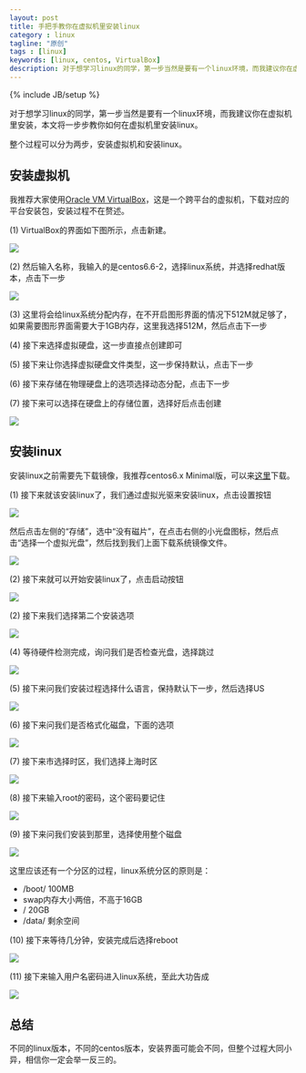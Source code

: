 ```yaml
---
layout: post
title: 手把手教你在虚拟机里安装linux
category : linux
tagline: "原创"
tags : [linux]
keywords: [linux, centos, VirtualBox]
description: 对于想学习linux的同学，第一步当然是要有一个linux环境，而我建议你在虚拟机里安装，本文将一步步教你如何在虚拟机里安装linux
---
```

{% include JB/setup %}

对于想学习linux的同学，第一步当然是要有一个linux环境，而我建议你在虚拟机里安装，本文将一步步教你如何在虚拟机里安装linux。

整个过程可以分为两步，安装虚拟机和安装linux。

## 安装虚拟机
我推荐大家使用[Oracle VM VirtualBox][1]，这是一个跨平台的虚拟机，下载对应的平台安装包，安装过程不在赘述。

(1) VirtualBox的界面如下图所示，点击新建。

![]({{BLOG_IMG}}298.png)

(2) 然后输入名称，我输入的是centos6.6-2，选择linux系统，并选择redhat版本，点击下一步

![]({{BLOG_IMG}}298.png)

(3) 这里将会给linux系统分配内存，在不开启图形界面的情况下512M就足够了，如果需要图形界面需要大于1GB内存，这里我选择512M，然后点击下一步

(4) 接下来选择虚拟硬盘，这一步直接点创建即可

(5) 接下来让你选择虚拟硬盘文件类型，这一步保持默认，点击下一步

(6) 接下来存储在物理硬盘上的选项选择动态分配，点击下一步

(7) 接下来可以选择在硬盘上的存储位置，选择好后点击创建

![]({{BLOG_IMG}}300.png)

## 安装linux
安装linux之前需要先下载镜像，我推荐centos6.x Minimal版，可以来[这里](https://wiki.centos.org/Download)下载。

(1) 接下来就该安装linux了，我们通过虚拟光驱来安装linux，点击设置按钮

![]({{BLOG_IMG}}301.png)

然后点击左侧的“存储”，选中“没有磁片”，在点击右侧的小光盘图标，然后点击“选择一个虚拟光盘”，然后找到我们上面下载系统镜像文件。

![]({{BLOG_IMG}}302.png)

(2) 接下来就可以开始安装linux了，点击启动按钮

![]({{BLOG_IMG}}303.png)

(2) 接下来我们选择第二个安装选项

![]({{BLOG_IMG}}304.png)

(4) 等待硬件检测完成，询问我们是否检查光盘，选择跳过

![]({{BLOG_IMG}}305.png)

(5) 接下来问我们安装过程选择什么语言，保持默认下一步，然后选择US

![]({{BLOG_IMG}}306.png)

(6) 接下来问我们是否格式化磁盘，下面的选项

![]({{BLOG_IMG}}307.png)

(7) 接下来市选择时区，我们选择上海时区

![]({{BLOG_IMG}}308.png)

(8) 接下来输入root的密码，这个密码要记住

![]({{BLOG_IMG}}309.png)

(9) 接下来问我们安装到那里，选择使用整个磁盘

![]({{BLOG_IMG}}310.png)

这里应该还有一个分区的过程，linux系统分区的原则是：

- /boot/ 100MB
- swap内存大小两倍，不高于16GB
- / 20GB
- /data/ 剩余空间

(10) 接下来等待几分钟，安装完成后选择reboot

![]({{BLOG_IMG}}311.png)

(11) 接下来输入用户名密码进入linux系统，至此大功告成

![]({{BLOG_IMG}}312.png)

## 总结
不同的linux版本，不同的centos版本，安装界面可能会不同，但整个过程大同小异，相信你一定会举一反三的。


[1]: https://www.virtualbox.org/
